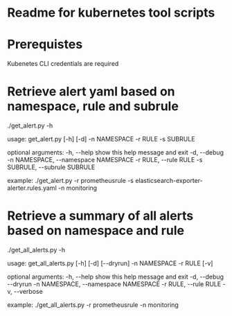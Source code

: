 # Readme for kubernetes tool scripts

# Prerequistes
Kubenetes CLI credentials are required

# Retrieve alert yaml based on namespace, rule and subrule
./get_alert.py -h

usage: get_alert.py [-h] [-d] -n NAMESPACE -r RULE -s SUBRULE

optional arguments:
  -h, --help            show this help message and exit
  -d, --debug
  -n NAMESPACE, --namespace NAMESPACE
  -r RULE, --rule RULE
  -s SUBRULE, --subrule SUBRULE

example: ./get_alert.py -r prometheusrule -s elasticsearch-exporter-alerter.rules.yaml -n monitoring


# Retrieve a summary of all alerts based on namespace and rule
./get_all_alerts.py -h

usage: get_all_alerts.py [-h] [-d] [--dryrun] -n NAMESPACE -r RULE [-v]

optional arguments:
  -h, --help            show this help message and exit
  -d, --debug
  --dryrun
  -n NAMESPACE, --namespace NAMESPACE
  -r RULE, --rule RULE
  -v, --verbose

example: ./get_all_alerts.py -r prometheusrule -n monitoring
